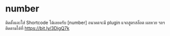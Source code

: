 # number
ติดตั้งและใส่ Shortcode ได้เลยครับ
[number]
อนาคตจะมี plugin แจกสูตรสล็อต ผลหวย ฯลฯ
ติดตามได้ที่ https://bit.ly/3DigQ7k
